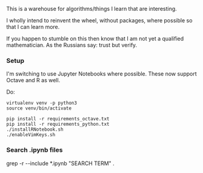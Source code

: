 This is a warehouse for algorithms/things I learn that are interesting.

I wholly intend to reinvent the wheel, without packages, where possible so that I can learn more.

If you happen to stumble on this then know that I am not yet a qualified mathematician. As the Russians say: trust but verify.

### Setup

I'm switching to use Jupyter Notebooks where possible. These now support Octave and R as well.

Do:

	virtualenv venv -p python3
	source venv/bin/activate
	
	pip install -r requirements_octave.txt
	pip install -r requirements_python.txt
	./installRNotebook.sh
	./enableVimKeys.sh


### Search .ipynb files

grep -r --include \*.ipynb "SEARCH TERM" .

